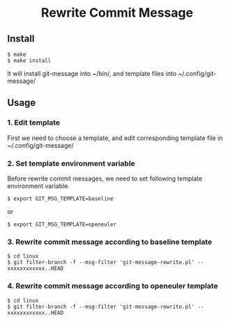 # <p style="text-align: center;">Rewrite Commit Message</p>

## Install

    $ make
    $ make install

It will install git-message into ~/bin/, and template files into ~/.config/git-message/

## Usage

### 1. Edit template

First we need to choose a template, and edit corresponding template file in ~/.config/git-message/

### 2. Set template environment variable

Before rewrite commit messages, we need to set following template environment variable.

    $ export GIT_MSG_TEMPLATE=baseline

or

    $ export GIT_MSG_TEMPLATE=openeuler

### 3. Rewrite commit message according to baseline template

    $ cd linux
    $ git filter-branch -f --msg-filter 'git-message-rewrite.pl' -- xxxxxxxxxxxx..HEAD


### 4. Rewrite commit message according to openeuler template

    $ cd linux
    $ git filter-branch -f --msg-filter 'git-message-rewrite.pl' -- xxxxxxxxxxxx..HEAD

